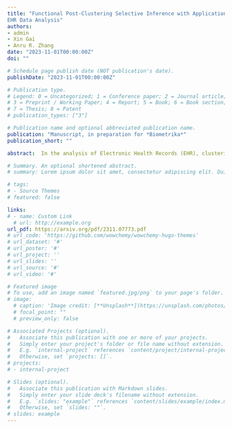 ```yaml
---
title: "Functional Post-Clustering Selective Inference with Applications to
EHR Data Analysis"
authors:
- admin
- Xin Gai
- Anru R. Zhang
date: "2023-11-01T00:00:00Z"
doi: ""

# Schedule page publish date (NOT publication's date).
publishDate: "2023-11-01T00:00:00Z"

# Publication type.
# Legend: 0 = Uncategorized; 1 = Conference paper; 2 = Journal article;
# 3 = Preprint / Working Paper; 4 = Report; 5 = Book; 6 = Book section;
# 7 = Thesis; 8 = Patent
# publication_types: ["3"]

# Publication name and optional abbreviated publication name.
publication: "Manuscript, in preparation for *Biometrika*"
publication_short: ""

abstract:  In the analysis of Electronic Health Records (EHR), clustering patients according to patterns in their data is crucial for uncovering new subtypes of diseases. Existing medical literature often relies on classical hypothesis testing methods to test for differences in means between these clusters. Due to selection bias induced by clustering algorithms, the implementation of these classical methods on post-clustering data often leads to an inflated Type I error. In our study, we introduce a new statistical approach that adjusts for this bias when analyzing data collected over time. Our method extends classical selective inference methods for cross-sectional data to longitudinal data via the utilization of kernel regression. We provide theoretical guarantees for our approach with upper bounds on the selective type-I and type-II errors. We apply the method to simulated data and real-world Acute Kidney Injury (AKI) EHR datasets, thereby illuminating the advantages of our approach.

# Summary. An optional shortened abstract.
# summary: Lorem ipsum dolor sit amet, consectetur adipiscing elit. Duis posuere tellus ac convallis placerat. Proin tincidunt magna sed ex sollicitudin condimentum.

# tags:
# - Source Themes
# featured: false

links: 
# - name: Custom Link
  # url: http://example.org
url_pdf: https://arxiv.org/pdf/2311.07773.pdf
# url_code: 'https://github.com/wowchemy/wowchemy-hugo-themes'
# url_dataset: '#'
# url_poster: '#'
# url_project: ''
# url_slides: ''
# url_source: '#'
# url_video: '#'

# Featured image
# To use, add an image named `featured.jpg/png` to your page's folder. 
# image:
  # caption: 'Image credit: [**Unsplash**](https://unsplash.com/photos/s9CC2SKySJM)'
  # focal_point: ""
  # preview_only: false

# Associated Projects (optional).
#   Associate this publication with one or more of your projects.
#   Simply enter your project's folder or file name without extension.
#   E.g. `internal-project` references `content/project/internal-project/index.md`.
#   Otherwise, set `projects: []`.
# projects:
# - internal-project

# Slides (optional).
#   Associate this publication with Markdown slides.
#   Simply enter your slide deck's filename without extension.
#   E.g. `slides: "example"` references `content/slides/example/index.md`.
#   Otherwise, set `slides: ""`.
# slides: example
---
```


